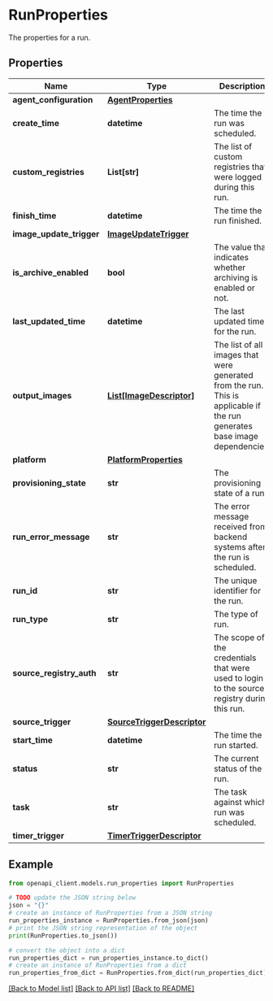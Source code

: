 # RunProperties

The properties for a run.

## Properties

Name | Type | Description | Notes
------------ | ------------- | ------------- | -------------
**agent_configuration** | [**AgentProperties**](AgentProperties.md) |  | [optional] 
**create_time** | **datetime** | The time the run was scheduled. | [optional] 
**custom_registries** | **List[str]** | The list of custom registries that were logged in during this run. | [optional] 
**finish_time** | **datetime** | The time the run finished. | [optional] 
**image_update_trigger** | [**ImageUpdateTrigger**](ImageUpdateTrigger.md) |  | [optional] 
**is_archive_enabled** | **bool** | The value that indicates whether archiving is enabled or not. | [optional] [default to False]
**last_updated_time** | **datetime** | The last updated time for the run. | [optional] 
**output_images** | [**List[ImageDescriptor]**](ImageDescriptor.md) | The list of all images that were generated from the run. This is applicable if the run generates base image dependencies. | [optional] 
**platform** | [**PlatformProperties**](PlatformProperties.md) |  | [optional] 
**provisioning_state** | **str** | The provisioning state of a run. | [optional] 
**run_error_message** | **str** | The error message received from backend systems after the run is scheduled. | [optional] [readonly] 
**run_id** | **str** | The unique identifier for the run. | [optional] 
**run_type** | **str** | The type of run. | [optional] 
**source_registry_auth** | **str** | The scope of the credentials that were used to login to the source registry during this run. | [optional] 
**source_trigger** | [**SourceTriggerDescriptor**](SourceTriggerDescriptor.md) |  | [optional] 
**start_time** | **datetime** | The time the run started. | [optional] 
**status** | **str** | The current status of the run. | [optional] 
**task** | **str** | The task against which run was scheduled. | [optional] 
**timer_trigger** | [**TimerTriggerDescriptor**](TimerTriggerDescriptor.md) |  | [optional] 

## Example

```python
from openapi_client.models.run_properties import RunProperties

# TODO update the JSON string below
json = "{}"
# create an instance of RunProperties from a JSON string
run_properties_instance = RunProperties.from_json(json)
# print the JSON string representation of the object
print(RunProperties.to_json())

# convert the object into a dict
run_properties_dict = run_properties_instance.to_dict()
# create an instance of RunProperties from a dict
run_properties_from_dict = RunProperties.from_dict(run_properties_dict)
```
[[Back to Model list]](../README.md#documentation-for-models) [[Back to API list]](../README.md#documentation-for-api-endpoints) [[Back to README]](../README.md)


